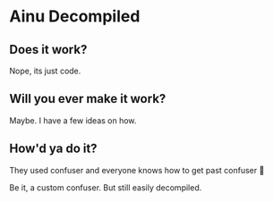# Ainu Decompiled
## Does it work?
Nope, its just code.
## Will you ever make it work?
Maybe. I have a few ideas on how.
## How'd ya do it?
They used confuser and everyone knows how to get past confuser :eyes:

Be it, a custom confuser. But still easily decompiled.
